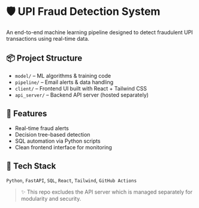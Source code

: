 # 🛡️ UPI Fraud Detection System

An end-to-end machine learning pipeline designed to detect fraudulent UPI transactions using real-time data.

## 📦 Project Structure
- `model/` – ML algorithms & training code
- `pipeline/` – Email alerts & data handling
- `client/` – Frontend UI built with React + Tailwind CSS
- `api_server/` – Backend API server (hosted separately)

## 🚀 Features
- Real-time fraud alerts
- Decision tree-based detection
- SQL automation via Python scripts
- Clean frontend interface for monitoring

## 🧠 Tech Stack
`Python`, `FastAPI`, `SQL`, `React`, `Tailwind`, `GitHub Actions`

> ✨ This repo excludes the API server which is managed separately for modularity and security.
